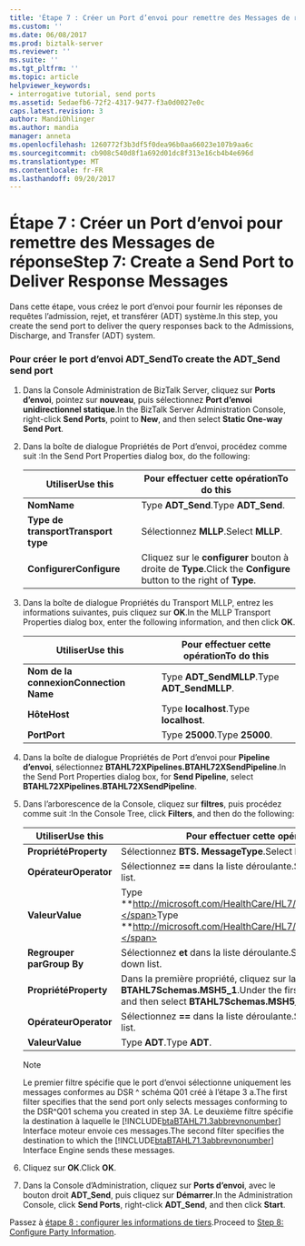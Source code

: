 ```yaml
---
title: 'Étape 7 : Créer un Port d’envoi pour remettre des Messages de réponse | Documents Microsoft'
ms.custom: ''
ms.date: 06/08/2017
ms.prod: biztalk-server
ms.reviewer: ''
ms.suite: ''
ms.tgt_pltfrm: ''
ms.topic: article
helpviewer_keywords:
- interrogative tutorial, send ports
ms.assetid: 5edaefb6-72f2-4317-9477-f3a0d0027e0c
caps.latest.revision: 3
author: MandiOhlinger
ms.author: mandia
manager: anneta
ms.openlocfilehash: 1260772f3b3df5f0dea96b0aa66023e107b9aa6c
ms.sourcegitcommit: cb908c540d8f1a692d01dc8f313e16cb4b4e696d
ms.translationtype: MT
ms.contentlocale: fr-FR
ms.lasthandoff: 09/20/2017
---
```

# <a name="step-7-create-a-send-port-to-deliver-response-messages"></a><span data-ttu-id="d56db-102">Étape 7 : Créer un Port d’envoi pour remettre des Messages de réponse</span><span class="sxs-lookup"><span data-stu-id="d56db-102">Step 7: Create a Send Port to Deliver Response Messages</span></span>
<span data-ttu-id="d56db-103">Dans cette étape, vous créez le port d’envoi pour fournir les réponses de requêtes l’admission, rejet, et transférer (ADT) système.</span><span class="sxs-lookup"><span data-stu-id="d56db-103">In this step, you create the send port to deliver the query responses back to the Admissions, Discharge, and Transfer (ADT) system.</span></span>  
  
### <a name="to-create-the-adtsend-send-port"></a><span data-ttu-id="d56db-104">Pour créer le port d’envoi ADT_Send</span><span class="sxs-lookup"><span data-stu-id="d56db-104">To create the ADT_Send send port</span></span>  
  
1.  <span data-ttu-id="d56db-105">Dans la Console Administration de BizTalk Server, cliquez sur **Ports d’envoi**, pointez sur **nouveau**, puis sélectionnez **Port d’envoi unidirectionnel statique**.</span><span class="sxs-lookup"><span data-stu-id="d56db-105">In the BizTalk Server Administration Console, right-click **Send Ports**, point to **New**, and then select **Static One-way Send Port**.</span></span>  
  
2.  <span data-ttu-id="d56db-106">Dans la boîte de dialogue Propriétés de Port d’envoi, procédez comme suit :</span><span class="sxs-lookup"><span data-stu-id="d56db-106">In the Send Port Properties dialog box, do the following:</span></span>  
  
    |<span data-ttu-id="d56db-107">Utiliser</span><span class="sxs-lookup"><span data-stu-id="d56db-107">Use this</span></span>|<span data-ttu-id="d56db-108">Pour effectuer cette opération</span><span class="sxs-lookup"><span data-stu-id="d56db-108">To do this</span></span>|  
    |--------------|----------------|  
    |<span data-ttu-id="d56db-109">**Nom**</span><span class="sxs-lookup"><span data-stu-id="d56db-109">**Name**</span></span>|<span data-ttu-id="d56db-110">Type **ADT_Send**.</span><span class="sxs-lookup"><span data-stu-id="d56db-110">Type **ADT_Send**.</span></span>|  
    |<span data-ttu-id="d56db-111">**Type de transport**</span><span class="sxs-lookup"><span data-stu-id="d56db-111">**Transport type**</span></span>|<span data-ttu-id="d56db-112">Sélectionnez **MLLP**.</span><span class="sxs-lookup"><span data-stu-id="d56db-112">Select **MLLP**.</span></span>|  
    |<span data-ttu-id="d56db-113">**Configurer**</span><span class="sxs-lookup"><span data-stu-id="d56db-113">**Configure**</span></span>|<span data-ttu-id="d56db-114">Cliquez sur le **configurer** bouton à droite de **Type**.</span><span class="sxs-lookup"><span data-stu-id="d56db-114">Click the **Configure** button to the right of **Type**.</span></span>|  
  
3.  <span data-ttu-id="d56db-115">Dans la boîte de dialogue Propriétés du Transport MLLP, entrez les informations suivantes, puis cliquez sur **OK**.</span><span class="sxs-lookup"><span data-stu-id="d56db-115">In the MLLP Transport Properties dialog box, enter the following information, and then click **OK**.</span></span>  
  
    |<span data-ttu-id="d56db-116">Utiliser</span><span class="sxs-lookup"><span data-stu-id="d56db-116">Use this</span></span>|<span data-ttu-id="d56db-117">Pour effectuer cette opération</span><span class="sxs-lookup"><span data-stu-id="d56db-117">To do this</span></span>|  
    |--------------|----------------|  
    |<span data-ttu-id="d56db-118">**Nom de la connexion**</span><span class="sxs-lookup"><span data-stu-id="d56db-118">**Connection Name**</span></span>|<span data-ttu-id="d56db-119">Type **ADT_SendMLLP**.</span><span class="sxs-lookup"><span data-stu-id="d56db-119">Type **ADT_SendMLLP**.</span></span>|  
    |<span data-ttu-id="d56db-120">**Hôte**</span><span class="sxs-lookup"><span data-stu-id="d56db-120">**Host**</span></span>|<span data-ttu-id="d56db-121">Type **localhost**.</span><span class="sxs-lookup"><span data-stu-id="d56db-121">Type **localhost**.</span></span>|  
    |<span data-ttu-id="d56db-122">**Port**</span><span class="sxs-lookup"><span data-stu-id="d56db-122">**Port**</span></span>|<span data-ttu-id="d56db-123">Type **25000**.</span><span class="sxs-lookup"><span data-stu-id="d56db-123">Type **25000**.</span></span>|  
  
4.  <span data-ttu-id="d56db-124">Dans la boîte de dialogue Propriétés de Port d’envoi pour **Pipeline d’envoi**, sélectionnez **BTAHL72XPipelines.BTAHL72XSendPipeline**.</span><span class="sxs-lookup"><span data-stu-id="d56db-124">In the Send Port Properties dialog box, for **Send Pipeline**, select **BTAHL72XPipelines.BTAHL72XSendPipeline**.</span></span>  
  
5.  <span data-ttu-id="d56db-125">Dans l’arborescence de la Console, cliquez sur **filtres**, puis procédez comme suit :</span><span class="sxs-lookup"><span data-stu-id="d56db-125">In the Console Tree, click **Filters**, and then do the following:</span></span>  
  
    |<span data-ttu-id="d56db-126">Utiliser</span><span class="sxs-lookup"><span data-stu-id="d56db-126">Use this</span></span>|<span data-ttu-id="d56db-127">Pour effectuer cette opération</span><span class="sxs-lookup"><span data-stu-id="d56db-127">To do this</span></span>|  
    |--------------|----------------|  
    |<span data-ttu-id="d56db-128">**Propriété**</span><span class="sxs-lookup"><span data-stu-id="d56db-128">**Property**</span></span>|<span data-ttu-id="d56db-129">Sélectionnez **BTS. MessageType**.</span><span class="sxs-lookup"><span data-stu-id="d56db-129">Select **BTS.MessageType**.</span></span>|  
    |<span data-ttu-id="d56db-130">**Opérateur**</span><span class="sxs-lookup"><span data-stu-id="d56db-130">**Operator**</span></span>|<span data-ttu-id="d56db-131">Sélectionnez  **==**  dans la liste déroulante.</span><span class="sxs-lookup"><span data-stu-id="d56db-131">Select **==** from the drop-down list.</span></span>|  
    |<span data-ttu-id="d56db-132">**Valeur**</span><span class="sxs-lookup"><span data-stu-id="d56db-132">**Value**</span></span>|<span data-ttu-id="d56db-133">Type **http://microsoft.com/HealthCare/HL7/2X#DSR_Q01_24_GLO_DEF**.</span><span class="sxs-lookup"><span data-stu-id="d56db-133">Type **http://microsoft.com/HealthCare/HL7/2X#DSR_Q01_24_GLO_DEF**.</span></span>|  
    |<span data-ttu-id="d56db-134">**Regrouper par**</span><span class="sxs-lookup"><span data-stu-id="d56db-134">**Group By**</span></span>|<span data-ttu-id="d56db-135">Sélectionnez **et** dans la liste déroulante.</span><span class="sxs-lookup"><span data-stu-id="d56db-135">Select **AND** from the drop-down list.</span></span>|  
    |<span data-ttu-id="d56db-136">**Propriété**</span><span class="sxs-lookup"><span data-stu-id="d56db-136">**Property**</span></span>|<span data-ttu-id="d56db-137">Dans la première propriété, cliquez sur la zone vierge, puis **BTAHL7Schemas.MSH5_1**.</span><span class="sxs-lookup"><span data-stu-id="d56db-137">Under the first property, click the blank box, and then select **BTAHL7Schemas.MSH5_1**.</span></span>|  
    |<span data-ttu-id="d56db-138">**Opérateur**</span><span class="sxs-lookup"><span data-stu-id="d56db-138">**Operator**</span></span>|<span data-ttu-id="d56db-139">Sélectionnez  **==**  dans la liste déroulante.</span><span class="sxs-lookup"><span data-stu-id="d56db-139">Select **==** from the drop-down list.</span></span>|  
    |<span data-ttu-id="d56db-140">**Valeur**</span><span class="sxs-lookup"><span data-stu-id="d56db-140">**Value**</span></span>|<span data-ttu-id="d56db-141">Type **ADT**.</span><span class="sxs-lookup"><span data-stu-id="d56db-141">Type **ADT**.</span></span>|  
  
    > [!NOTE]
    >  <span data-ttu-id="d56db-142">Le premier filtre spécifie que le port d’envoi sélectionne uniquement les messages conformes au DSR ^ schéma Q01 créé à l’étape 3 a.</span><span class="sxs-lookup"><span data-stu-id="d56db-142">The first filter specifies that the send port only selects messages conforming to the DSR^Q01 schema you created in step 3A.</span></span> <span data-ttu-id="d56db-143">Le deuxième filtre spécifie la destination à laquelle le [!INCLUDE[btaBTAHL71.3abbrevnonumber](../../includes/btabtahl71-3abbrevnonumber-md.md)] Interface moteur envoie ces messages.</span><span class="sxs-lookup"><span data-stu-id="d56db-143">The second filter specifies the destination to which the [!INCLUDE[btaBTAHL71.3abbrevnonumber](../../includes/btabtahl71-3abbrevnonumber-md.md)] Interface Engine sends these messages.</span></span>  
  
6.  <span data-ttu-id="d56db-144">Cliquez sur **OK**.</span><span class="sxs-lookup"><span data-stu-id="d56db-144">Click **OK**.</span></span>  
  
7.  <span data-ttu-id="d56db-145">Dans la Console d’Administration, cliquez sur **Ports d’envoi**, avec le bouton droit **ADT_Send**, puis cliquez sur **Démarrer**.</span><span class="sxs-lookup"><span data-stu-id="d56db-145">In the Administration Console, click **Send Ports**, right-click **ADT_Send**, and then click **Start**.</span></span>  
  
 <span data-ttu-id="d56db-146">Passez à [étape 8 : configurer les informations de tiers](../../adapters-and-accelerators/accelerator-hl7/step-8-configure-party-information-hl7-main.md).</span><span class="sxs-lookup"><span data-stu-id="d56db-146">Proceed to [Step 8: Configure Party Information](../../adapters-and-accelerators/accelerator-hl7/step-8-configure-party-information-hl7-main.md).</span></span>